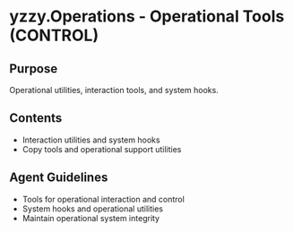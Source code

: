 # yzzy.Operations - Operational Tools (CONTROL)

## Purpose
Operational utilities, interaction tools, and system hooks.

## Contents
- Interaction utilities and system hooks
- Copy tools and operational support utilities

## Agent Guidelines
- Tools for operational interaction and control
- System hooks and operational utilities
- Maintain operational system integrity
